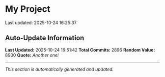 # My Project


Last updated: 2025-10-24 16:25:37























































































































































































































































































































































































































































































































































































































































































































































































































































































































































































































































































































































































































































































































































































































































































































































































































































































































































































































































































































































































































































































































































































































































































































































































































































































































































































































































































































































































































































































































































































































































































































































































































































































































































































































## Auto-Update Information

**Last Updated:** 2025-10-24 16:51:42
**Total Commits:** 2896
**Random Value:** 8930
**Quote:** _Another one!_

---
_This section is automatically generated and updated._